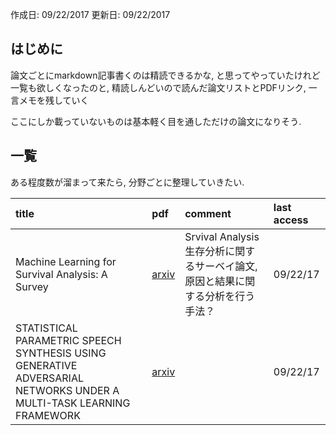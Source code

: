 作成日:
09/22/2017
更新日:
09/22/2017

## はじめに
論文ごとにmarkdown記事書くのは精読できるかな, と思ってやっていたけれど
一覧も欲しくなったのと, 精読しんどいので読んだ論文リストとPDFリンク, 一言メモを残していく

ここにしか載っていないものは基本軽く目を通しただけの論文になりそう.

## 一覧

ある程度数が溜まって来たら, 分野ごとに整理していきたい.

|title|pdf|comment|last access|
|:----|:----|:----|:---|
|Machine Learning for Survival Analysis: A Survey|[arxiv](https://arxiv.org/abs/1708.04649) |Srvival Analysis 生存分析に関するサーベイ論文, 原因と結果に関する分析を行う手法？|09/22/17|
|STATISTICAL PARAMETRIC SPEECH SYNTHESIS USING GENERATIVE ADVERSARIAL NETWORKS UNDER A MULTI-TASK LEARNING FRAMEWORK|[arxiv](https://arxiv.org/abs/1707.01670) ||09/22/17|
